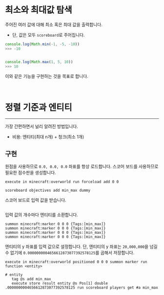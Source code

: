 # 최소와 최대값 탐색
주어진 여러 값에 대해 최소 혹은 최대 값을 출력합니다.
- 단, 값은 모두 `scoreboard`로 주어집니다.

```javascript
console.log(Math.min(-1, -5, -10))
>>> -10


console.log(Math.max(1, 5, 10))
>>> 10
```

이와 같은 기능을 구현하는 것을 목표로 합니다.

<br/>

# 정렬 기준과 엔티티
---
가장 간편하면서 널리 알려진 방법입니다.

- 비용: 엔티티(최대 n개) + 청크(최소 1개)

## 구현
원점을 사용하므로 `0.0, 0.0, 0.0` 좌표를 항상 로드합니다.
스코어 보드를 사용하므로 필요한 점수판을 생성합니다.
```mcfunction
execute in minecraft:overworld run forceload add 0 0

scoreboard objectives add min_max dummy
```

스코어 보드로 입력 값을 받습니다.
```mcfunction
```

입력 값의 개수마다 엔티티를 소환합니다.
```mcfunction
summon minecraft:marker 0 0 0 {Tags:[min_max]}
summon minecraft:marker 0 0 0 {Tags:[min_max]}
summon minecraft:marker 0 0 0 {Tags:[min_max]}
summon minecraft:marker 0 0 0 {Tags:[min_max]}
```

엔티티의 y 좌표를 입력 값으로 설정합니다.
단, 엔티티의 y 좌표는 `20,000,000`을 넘길 수 없기에 `0.0000000004656612873077392578125`를 곱해서 저장합니다.
```mcfunction
execute in minecraft:overworld positioned 0 0 0 summon marker run function <entity>

# entity
   tag @s add min_max
   execute store result entity @s Pos[1] double .0000000004656612873077392578125 run scoreboard players get #a min_max
```